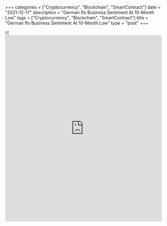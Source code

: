+++
categories = ["Cryptocurrency", "Blockchain", "SmartContract"]
date = "2021-12-17"
description = "German Ifo Business Sentiment At 10-Month Low"
tags = ["Cryptocurrency", "Blockchain", "SmartContract"]
title = "German Ifo Business Sentiment At 10-Month Low"
type = "post"
+++

{{<iframe id="large-banner" src="https://www.bounty.group/#slide=3.0" width="100%" height="600" scrolling="no" style="border: 0px solid rgb(216, 221, 230); border-radius: 3px;">}}

German [business][1] confidence weakened to a 10-month low in December
as deteriorating pandemic situation dampened sentiment among service
providers and traders, survey results from the ifo Institute showed on
Friday.

The business climate index fell more-than-expected to 94.7 in December
from 96.6 in the previous month. The expected reading was 95.3.  
  
This was the sixth consecutive fall and reached its lowest level since
February.

The institute said companies assessed their current business situation
as less positive. Pessimism regarding the first half of 2022 also
increased.

The current conditions indicator came in at 96.9, down from 99.0 a month
ago and economists' forecast of 97.5. Likewise, the expectations index
dropped to 92.6 from 94.2 in November. The score was seen at 93.5.

The German [economy][2] is not getting any presents this year, ifo
President Clemens Fuest, said.

Sentiment among service providers nosedived to the lowest since April
2020. Confidence dropped sharply in trade as well. In construction, the
business climate worsened in December.

However, manufacturers' confidence improved again after falling five
times in a row. Nonetheless, supply bottlenecks for intermediate
products and raw materials intensified once more.  
  
The survey underlines that the German economy has been hit hard by the
latest Covid wave even before the Omicron variant has taken hold, Andrew
Kenningham, an economist at Capital Economics, said.

It now looks as if GDP could contract in the fourth quarter, and early
2022 may be worse, the economist added.

Elsewhere, the Bundesbank downgraded its growth outlook citing pandemic-
related restrictions and supply bottlenecks for intermediate goods.

The largest euro area economy is forecast to grow 4.2 percent in 2022
instead of 5.2 percent projected in June. The outlook for this year was
trimmed to 2.5 percent from 3.7 percent.

The bank expects the economy to pick up significant momentum again in
spring of next year. "The upswing has been slightly delayed," said
Bundesbank President Jens Weidmann.

On average over the coming year, the inflation rate is forecast to rise
further to 3.6 percent.

For comments and feedback [contact](https://www.playgroundfx.com/contact/): editorial@rtt[news](https://www.letsplayfx.com/blog/forex-news-website/).com

[Economic News][2]

 **What parts of the world are seeing the best (and worst) economic
performances lately? Click[here][3] to check out our [Econ Scorecard][3]
and find out! See up-to-the-moment [ranking](https://www.playgroundfx.com/blog/crypto-exchange-ranking/)s for the best and worst
performers in [GDP][4], [unemployment rate][5], [inflation][6] and much
more.**

   1. www.rtt[news](https://www.letsplayfx.com/blog/forex-news-website/).com/Content/Business.aspx
   2. www.rtt[news](https://www.letsplayfx.com/blog/forex-news-website/).com/Content/EconomicNews.aspx
   3. www.rtt[news](https://www.letsplayfx.com/blog/forex-news-website/).com/economic-scorecard/world-rank/PPI/highest-performance.aspx
   4. www.rtt[news](https://www.letsplayfx.com/blog/forex-news-website/).com/economic-scorecard/world-rank/GDP/highest-performance.aspx
   5. www.rtt[news](https://www.letsplayfx.com/blog/forex-news-website/).com/economic-scorecard/world-rank/unemployment-rate/lowest-performance.aspx
   6. www.rtt[news](https://www.letsplayfx.com/blog/forex-news-website/).com/economic-scorecard/world-rank/CPI/highest-performance.aspx